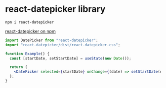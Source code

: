 # react-datepicker library

```
npm i react-datepicker
```

[react-datepicker on npm](https://www.npmjs.com/package/react-datepicker)

```jsx
import DatePicker from "react-datepicker";
import "react-datepicker/dist/react-datepicker.css";

function Example() {
  const [startDate, setStartDate] = useState(new Date());

  return (
    <DatePicker selected={startDate} onChange={(date) => setStartDate(date)} />
  );
}
```
